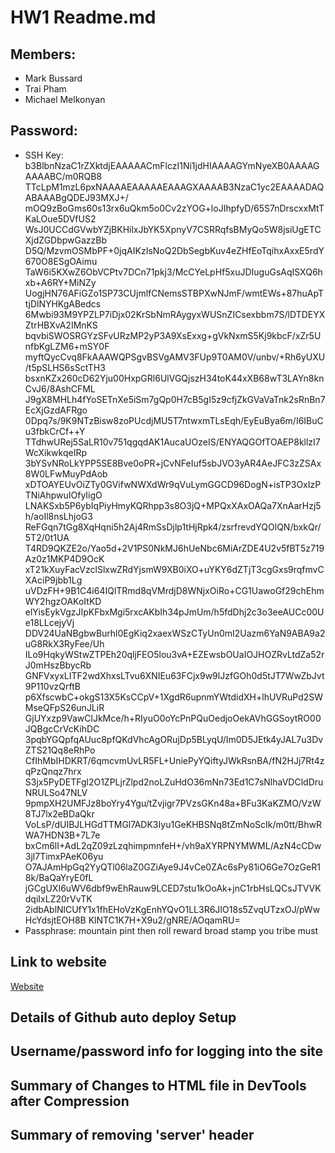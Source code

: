 # HW1 Readme.md

## Members:
- Mark Bussard
- Trai Pham
- Michael Melkonyan

## Password:
- SSH Key: 
b3BlbnNzaC1rZXktdjEAAAAACmFlczI1Ni1jdHIAAAAGYmNyeXB0AAAAGAAAABC/m0RQB8
TTcLpM1mzL6pxNAAAAEAAAAAEAAAGXAAAAB3NzaC1yc2EAAAADAQABAAABgQDEJ93MXJ+/
mOQ9zBoGms60s13rx6uQkm5o0Cv2zYOG+loJIhpfyD/65S7nDrscxxMtTKaLOue5DVfUS2
WsJ0UCCdGVwbYZjBKHilxJbYK5XpnyV7CSRRqfsBMyQo5W8jsiUgETCXjdZGDbpwGazzBb
D5Q/MzvmOSMbPF+0jqAIKzIsNoQ2DbSegbKuv4eZHfEoTqihxAxxE5rdY670O8ESgOAimu
TaW6i5KXwZ6ObVCPtv7DCn71pkj3/McCYeLpHf5xuJDIuguGsAqISXQ6hxb+A6RY+MiNZy
UogjHN76AFiGZo1SP73CUjmlfCNemsSTBPXwNJmF/wmtEWs+87huApTtjDlNYHKgABedcs
6Mwbi93M9YPZLP7iDjx02KrSbNmRAygyxWUSnZICsexbbm7S/lDTDEYXZtrHBXvA2IMnKS
bqvbiSWOSRGYzSFvURzMP2yP3A9XsExxg+gVkNxmS5Kj9kbcF/xZr5UnfbKgLZM6+mSY0F
myftQycCvq8FkAAAWQPSgvBSVgAMV3FUp9T0AM0V/unbv/+Rh6yUXU/t5pSLHS6sSctTH3
bsxnKZx260cD62Yju00HxpGRl6UlVGQjszH34toK44xXB68wT3LAYn8knCvJ6/8AshCFML
J9gX8MHLh4fYoSETnXe5iSm7gQp0H7cB5gI5z9cfjZkGVaVaTnk2sRnBn7EcXjGzdAFRgo
0Dpq7s/9K9NTzBisw8zoPUcdjMU5T7ntwxmTLsEqh/EyEuBya6m/I6IBuCu3fbkCrCf++Y
TTdhwURej5SaLR10v751qgqdAK1AucaUOzeIS/ENYAQGOfTOAEP8kllzI7WcXikwkqeIRp
3bYSvNRoLkYPP5SE8Bve0oPR+jCvNFeIuf5sbJVO3yAR4AeJFC3zZSAx8W0LFwMuyPdAob
xDTOAYEUvOiZTy0GVifwNWXdWr9qVuLymGGCD96DogN+isTP3OxIzPTNiAhpwuIOfyIigO
LNAKSxb5P6ybIqPiyHmyKQRhpp3s8O3jQ+MPQxXAxOAQa7XnAarHzj5h/aoIl8nsLhjoG3
ReFGqn7tGg8XqHqni5h2Aj4RmSsDjlp1tHjRpk4/zsrfrevdYQOlQN/bxkQr/5T2/0t1UA
T4RD9QKZE2o/Yao5d+2V1PS0NkMJ6hUeNbc6MiArZDE4U2v5fBT5z719Az0z1MKP4D9OcK
xT21kXuyFacVzclSlxwZRdYjsmW9XB0iXO+uYKY6dZTjT3cgGxs9rqfmvCXAciP9jbb1Lg
uVDzFH+9B1C4i64IQlTRmd8qVMrdjD8WNjxOiRo+CG1UawoGf29chEhmWY2hgzOAKoItKD
elYisEykVgzJIpKFbxMgi5rxcAKbIh34pJmUm/h5fdDhj2c3o3eeAUCc00Ue18LLcejyVj
DDV24UaNBgbwBurhl0EgKiq2xaexWSzCTyUn0mI2Uazm6YaN9ABA9a2uG8RkX3RyFee/Uh
ILo9HqkyWStwZTPEh20qljFEO5lou3vA+EZEwsbOUaIOJHOZRvLtdZa52rJ0mHszBbycRb
GNFVxyxLITF2wdXhxsLTvu6XNIEu63FCjx9w9lJzfGOh0d5tJT7WwZbJvt9P110vzQrftB
p6XfscwbC+okgS13X5KsCCpV+1XgdR6upnmYWtdidXH+lhUVRuPd2SWMseQFpS26unJLiR
GjUYxzp9VawClJkMce/h+RIyuO0oYcPnPQuOedjoOekAVhGGSoytRO00JQBgcCrVcKihDC
3pqbYGQpfqAUuc8pfQKdVhcAgORujDp5BLyqU/Im0D5JEtk4yJAL7u3DvZTS21Qq8eRhPo
CfIhMbIHDKRT/6qmcvmUvLR5FL+UniePyYQiftyJWkRsnBA/fN2HJj7Rt4zqPzQnqz7hrx
S3jx5PyDETFgl2O1ZPLjrZlpd2noLZuHdO36mNn73Ed1C7sNlhaVDCldDruNRULSo47NLV
9pmpXH2UMFJz8boYry4Ygu/tZvjigr7PVzsGKn48a+BFu3KaKZMO/VzW8TJ7lx2eBDaQkr
VoLsP/dUIBJLHGdTTMGl7ADK3Iyu1GeKHBSNq8tZmNoScIk/m0tt/BhwRWA7HDN3B+7L7e
bxCm6lI+AdL2qZ09zLzqhimpmnfeH+/vh9aXYRPNYMWML/AzN4cCDw3jl7TimxPAeK06yu
O7AJAmHpGq2YyQTl06laZ0GZiAye9J4vCe0ZAc6sPy81iO6Ge7OzGeR18k/BaQaYryE0fL
jGCgUXI6uWV6dbf9wEhRauw9LCED7stu1kOoAk+jnC1rbHsLQCsJTVVKdqiIxLZ20rVvTK
2idbAblNlCUfY1x1fhEHoVzKgEnhYQvO1LL3R6JIO18s5ZvqUTzxOJ/pWwHcYdsjtEOH8B
KlNTC1K7H+X9u2/gNRE/AOqamRU=
- Passphrase: mountain pint then roll reward broad stamp you tribe must

## Link to website 
[Website](https://brain-not-found.site/)

## Details of Github auto deploy Setup

## Username/password info for logging into the site

## Summary of Changes to HTML file in DevTools after Compression

## Summary of removing 'server' header
